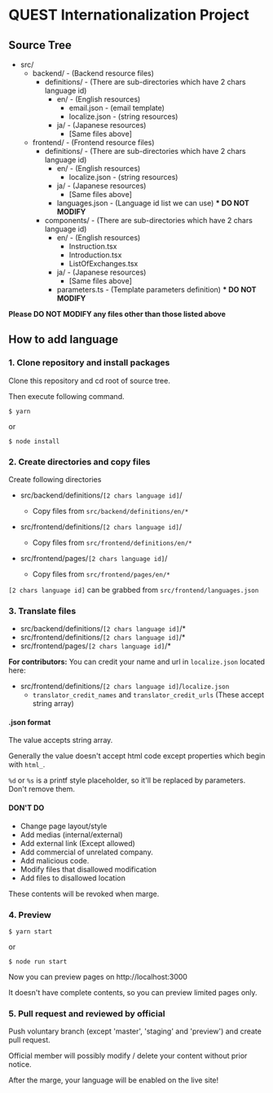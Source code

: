 # QUEST Internationalization Project

## Source Tree

- src/
  - backend/ - (Backend resource files)
    - definitions/ - (There are sub-directories which have 2 chars language id)
      - en/ - (English resources)
        - email.json - (email template)
        - localize.json - (string resources)
      - ja/ - (Japanese resources)
        - [Same files above]
  - frontend/ - (Frontend resource files)
    - definitions/ - (There are sub-directories which have 2 chars language id)
      - en/ - (English resources)
        - localize.json - (string resources)
      - ja/ - (Japanese resources)
        - [Same files above]
      - languages.json - (Language id list we can use) **\* DO NOT MODIFY**
    - components/ - (There are sub-directories which have 2 chars language id)
      - en/ - (English resources)
        - Instruction.tsx
        - Introduction.tsx
        - ListOfExchanges.tsx
      - ja/ - (Japanese resources)
        - [Same files above]
      - parameters.ts - (Template parameters definition) **\* DO NOT MODIFY**

**Please DO NOT MODIFY any files other than those listed above**

## How to add language

### 1. Clone repository and install packages

Clone this repository and cd root of source tree.

Then execute following command.

```
$ yarn
```

or

```
$ node install
```


### 2. Create directories and copy files

Create following directories

- src/backend/definitions/`[2 chars language id]`/
  - Copy files from `src/backend/definitions/en/*`

- src/frontend/definitions/`[2 chars language id]`/
  - Copy files from `src/frontend/definitions/en/*`

- src/frontend/pages/`[2 chars language id]`/
  - Copy files from `src/frontend/pages/en/*`

`[2 chars language id]` can be grabbed from `src/frontend/languages.json`


### 3. Translate files

- src/backend/definitions/`[2 chars language id]`/*
- src/frontend/definitions/`[2 chars language id]`/*
- src/frontend/pages/`[2 chars language id]`/*

**For contributors:** You can credit your name and url in `localize.json` located here:

- src/frontend/definitions/`[2 chars language id]`/`localize.json`
  - `translator_credit_names` and `translator_credit_urls` (These accept string array)

#### .json format

The value accepts string array.

Generally the value doesn't accept html code except properties which begin with `html_`.

`%d` or `%s` is a printf style placeholder, so it'll be replaced by parameters.
Don't remove them.


#### DON'T DO

- Change page layout/style
- Add medias (internal/external)
- Add external link (Except allowed)
- Add commercial of unrelated company.
- Add malicious code.
- Modify files that disallowed modification
- Add files to disallowed location

These contents will be revoked when marge.

### 4. Preview

```
$ yarn start
```

or

```
$ node run start
```

Now you can preview pages on http://localhost:3000

It doesn't have complete contents, so you can preview limited pages only.


### 5. Pull request and reviewed by official

Push voluntary branch (except 'master', 'staging' and 'preview') and create pull request.

Official member will possibly modify / delete your content without prior notice.

After the marge, your language will be enabled on the live site!
